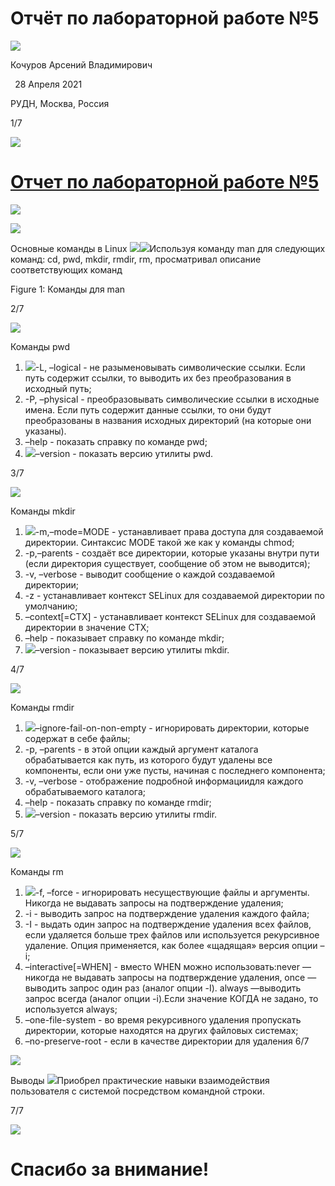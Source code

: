 ﻿



# Отчёт по лабораторной работе №5
![](Aspose.Words.c0f73983-f5c4-4306-ab66-737e9fe7d8ad.001.png)

Кочуров Арсений Владимирович 

` `28 Апреля 2021

РУДН, Москва, Россия




1/7

![](Aspose.Words.c0f73983-f5c4-4306-ab66-737e9fe7d8ad.002.png)






# [Отчет по лабораторной работе №5](#_bookmark0)
![](Aspose.Words.c0f73983-f5c4-4306-ab66-737e9fe7d8ad.003.png)

![](Aspose.Words.c0f73983-f5c4-4306-ab66-737e9fe7d8ad.002.png)



Основные команды в Linux
![](Aspose.Words.c0f73983-f5c4-4306-ab66-737e9fe7d8ad.004.jpeg)![](Aspose.Words.c0f73983-f5c4-4306-ab66-737e9fe7d8ad.005.png)Используя команду man для следующих команд: cd, pwd, mkdir, rmdir, rm, просматривал описание соответствующих команд

Figure 1: Команды для man


2/7

![](Aspose.Words.c0f73983-f5c4-4306-ab66-737e9fe7d8ad.002.png)


Команды pwd
1. ![](Aspose.Words.c0f73983-f5c4-4306-ab66-737e9fe7d8ad.006.png)-L, –logical - не разыменовывать символические ссылки. Если путь содержит ссылки, то выводить их без преобразования в исходный путь;
1. -P, –physical - преобразовывать символические ссылки в исходные имена. Если путь содержит данные ссылки, то они будут преобразованы в названия исходных директорий (на которые они указаны).
1. –help - показать справку по команде pwd;
1. ![](Aspose.Words.c0f73983-f5c4-4306-ab66-737e9fe7d8ad.007.jpeg)–version - показать версию утилиты pwd.






3/7

![](Aspose.Words.c0f73983-f5c4-4306-ab66-737e9fe7d8ad.002.png)


Команды mkdir
1. ![](Aspose.Words.c0f73983-f5c4-4306-ab66-737e9fe7d8ad.008.png)-m,–mode=MODE - устанавливает права доступа для создаваемой директории. Синтаксис MODE такой же как у команды chmod;
1. -p,–parents - создаёт все директории, которые указаны внутри пути (если директория существует, сообщение об этом не выводится);
1. -v, –verbose - выводит сообщение о каждой создаваемой директории;
1. -z - устанавливает контекст SELinux для создаваемой директории по умолчанию;
1. –context[=CTX] - устанавливает контекст SELinux для создаваемой директории в значение CTX;
1. –help - показывает справку по команде mkdir;
1. ![](Aspose.Words.c0f73983-f5c4-4306-ab66-737e9fe7d8ad.009.jpeg)–version - показывает версию утилиты mkdir.


4/7

![](Aspose.Words.c0f73983-f5c4-4306-ab66-737e9fe7d8ad.002.png)


Команды rmdir
1. ![](Aspose.Words.c0f73983-f5c4-4306-ab66-737e9fe7d8ad.010.png)–ignore-fail-on-non-empty - игнорировать директории, которые содержат в себе файлы;
1. -p, –parents - в этой опции каждый аргумент каталога обрабатывается как путь, из которого будут удалены все компоненты, если они уже пусты, начиная с последнего компонента;
1. -v, –verbose - отображение подробной информациидля каждого обрабатываемого каталога;
1. –help - показать справку по команде rmdir;
1. ![](Aspose.Words.c0f73983-f5c4-4306-ab66-737e9fe7d8ad.011.jpeg)–version - показать версию утилиты rmdir.





5/7

![](Aspose.Words.c0f73983-f5c4-4306-ab66-737e9fe7d8ad.002.png)


Команды rm
1. ![](Aspose.Words.c0f73983-f5c4-4306-ab66-737e9fe7d8ad.012.png)-f, –force - игнорировать несуществующие файлы и аргументы. Никогда не выдавать запросы на подтверждение удаления;
1. -i - выводить запрос на подтверждение удаления каждого файла;
1. -I - выдать один запрос на подтверждение удаления всех файлов, если удаляется больше трех файлов или используется рекурсивное удаление. Опция применяется, как более «щадящая» версия опции –i;
1. –interactive[=WHEN] - вместо WHEN можно использовать:never — никогда не выдавать запросы на подтверждение удаления, once — выводить запрос один раз (аналог опции -I). always —выводить запрос всегда (аналог опции -i).Если значение КОГДА не задано, то используется always;
1. –one-file-system - во время рекурсивного удаления пропускать директории, которые находятся на других файловых системах;
1. –no-preserve-root - если в качестве директории для удаления	6/7

![](Aspose.Words.c0f73983-f5c4-4306-ab66-737e9fe7d8ad.002.png)









Выводы
![](Aspose.Words.c0f73983-f5c4-4306-ab66-737e9fe7d8ad.013.png)Приобрел практические навыки взаимодействия пользователя с системой посредством командной строки.








7/7

![](Aspose.Words.c0f73983-f5c4-4306-ab66-737e9fe7d8ad.014.png)







# Спасибо за внимание!

